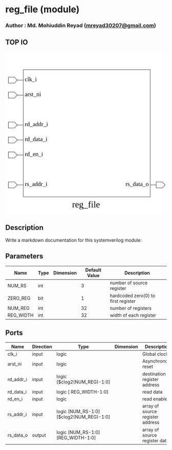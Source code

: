 # reg_file (module)

### Author : Md. Mohiuddin Reyad (mreyad30207@gmail.com)

## TOP IO
<img src="./reg_file_top.svg">

## Description

Write a markdown documentation for this systemverilog module:

## Parameters
|Name|Type|Dimension|Default Value|Description|
|-|-|-|-|-|
|NUM_RS|int||3|number of source register|
|ZERO_REG|bit||1|hardcoded zero(0) to first register|
|NUM_REG|int||32|number of registers|
|REG_WIDTH|int||32|width of each register|

## Ports
|Name|Direction|Type|Dimension|Description|
|-|-|-|-|-|
|clk_i|input|logic||Global clock|
|arst_ni|input|logic||Asynchronous reset|
|rd_addr_i|input|logic [$clog2(NUM_REG)-1:0]||destination register address|
|rd_data_i|input|logic [ REG_WIDTH-1:0]||read data|
|rd_en_i|input|logic||read enable|
|rs_addr_i|input|logic [NUM_RS-1:0][$clog2(NUM_REG)-1:0]||array of source register address|
|rs_data_o|output|logic [NUM_RS-1:0][REG_WIDTH-1:0]||array of source register data|
